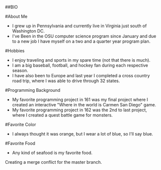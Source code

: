 ##BIO

#About Me
* I grew up in Pennsylvania and currently live in Virginia just south of Washington DC.
* I've Been in the OSU computer science program since January and due to a new job I have myself on a two and a quarter year program plan.

#Hobbies
* I enjoy traveling and sports in my spare time (not that there is much).
* I am a big baseball, football, and hockey fan during each respective season.
* I have also been to Europe and last year I completed a cross country road trip, where I was able to drive through 32 states.

#Programming Background
* My favorite programming project in 161 was my final project where I created an interactive "Where in the world is Carmen San Diego" game.
* My favorite programming project in 162 was the 2nd to last project, where I created a quest battle game for monsters.

#Favorite Color
* I always thought it was orange, but I wear a lot of blue, so I'll say blue.

#Favorite Food
* Any kind of seafood is my favorite food.

Creating a merge conflict for the master branch.

